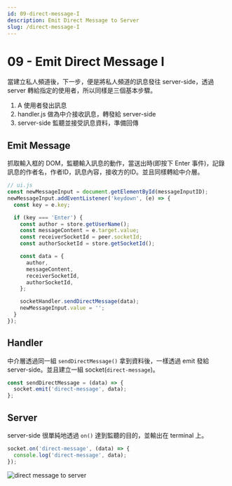 ```yaml
---
id: 09-direct-message-I
description: Emit Direct Message to Server
slug: /direct-message-I
---
```


# 09 - Emit Direct Message I

當建立私人頻道後，下一步，便是將私人頻道的訊息發往 server-side，透過 server 轉給指定的使用者，所以同樣是三個基本步驟。

1. A 使用者發出訊息
2. handler.js 做為中介接收訊息，轉發給 server-side
3. server-side 監聽並接受訊息資料，準備回傳

## Emit Message

抓取輸入框的 DOM，監聽輸入訊息的動作，當送出時(即按下 Enter 事件)，記錄訊息的作者名，作者ID，訊息內容，接收方的ID。並且同樣轉給中介層。

```javascript
// ui.js
const newMessageInput = document.getElementById(messageInputID);
newMessageInput.addEventListener('keydown', (e) => {
  const key = e.key;

  if (key === 'Enter') {
    const author = store.getUserName();
    const messageContent = e.target.value;
    const receiverSocketId = peer.socketId;
    const authorSocketId = store.getSocketId();

    const data = {
      author,
      messageContent,
      receiverSocketId,
      authorSocketId,
    };

    socketHandler.sendDirectMessage(data);
    newMessageInput.value = '';
  }
});
```

## Handler

中介層透過同一組 `sendDirectMessage()` 拿到資料後，一樣透過 emit 發給 server-side。並且建立一組 socket(`direct-message`)。

```javascript
const sendDirectMessage = (data) => {
  socket.emit('direct-message', data);
};
```

## Server

server-side 很單純地透過 `on()` 達到監聽的目的，並輸出在 terminal 上。

```javascript
socket.on('direct-message', (data) => {
  console.log('direct-message', data);
});
```

![direct message to server](https://i.imgur.com/wRMUejn.gif)
